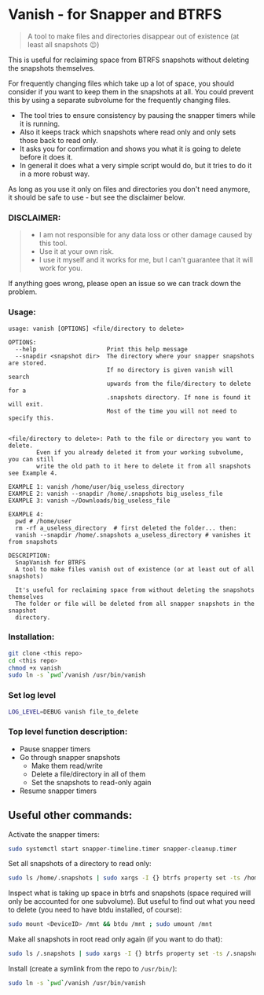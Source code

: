 Vanish - for Snapper and BTRFS
==============================

> A tool to make files and directories disappear out of existence (at least all snapshots 😉)

This is useful for reclaiming space from BTRFS snapshots without deleting the snapshots themselves.

For frequently changing files which take up a lot of space, you should consider if you want to keep them in 
the snapshots at all. You could prevent this by using a separate subvolume for the frequently changing files.

- The tool tries to ensure consistency by pausing the snapper timers while it is running.
- Also it keeps track which snapshots where read only and only sets those back to read only.
- It asks you for confirmation and shows you what it is going to delete before it does it.
- In general it does what a very simple script would do, but it tries to do it in a more robust way.

As long as you use it only on files and directories you don't need anymore, it should be safe to use - but see the disclaimer below.

### DISCLAIMER:
> - I am not responsible for any data loss or other damage caused by this tool.<br>
> - Use it at your own risk.<br>
> - I use it myself and it works for me, but I can't guarantee that it will work for you.

If anything goes wrong, please open an issue so we can track down the problem.

### Usage:
```text
usage: vanish [OPTIONS] <file/directory to delete>

OPTIONS:
  --help                    Print this help message
  --snapdir <snapshot dir>  The directory where your snapper snapshots are stored.
                            If no directory is given vanish will search 
                            upwards from the file/directory to delete for a 
                            .snapshots directory. If none is found it will exit.
                            Most of the time you will not need to specify this.


<file/directory to delete>: Path to the file or directory you want to delete.
        Even if you already deleted it from your working subvolume, you can still
        write the old path to it here to delete it from all snapshots see Example 4.

EXAMPLE 1: vanish /home/user/big_useless_directory
EXAMPLE 2: vanish --snapdir /home/.snapshots big_useless_file
EXAMPLE 3: vanish ~/Downloads/big_useless_file

EXAMPLE 4:
  pwd # /home/user
  rm -rf a_useless_directory  # first deleted the folder... then:
  vanish --snapdir /home/.snapshots a_useless_directory # vanishes it from snapshots

DESCRIPTION:
  SnapVanish for BTRFS
  A tool to make files vanish out of existence (or at least out of all snapshots)

  It's useful for reclaiming space from without deleting the snapshots themselves
  The folder or file will be deleted from all snapper snapshots in the snapshot 
  directory.
```

[//]: # (- Tested on folder with size 80GB &#40;200 files&#41; in home directory with 40 snapshots)
[//]: # (- Tested on file with size 8GB in home directory with 40 snapshots)
[//]: # (- Tested on file with size 80GB in root directory with 40 snapshots)
[//]: # (- Tested on folder with size 80GB &#40;4 files&#41; in root directory with 40 snapshots)

### Installation:
```bash
git clone <this repo>
cd <this repo>
chmod +x vanish
sudo ln -s `pwd`/vanish /usr/bin/vanish
```

### Set log level
```bash
LOG_LEVEL=DEBUG vanish file_to_delete
```

### Top level function description:
- Pause snapper timers
- Go through snapper snapshots
  - Make them read/write
  - Delete a file/directory in all of them
  - Set the snapshots to read-only again
- Resume snapper timers

Useful other commands:
----------------------

Activate the snapper timers:
``` bash
sudo systemctl start snapper-timeline.timer snapper-cleanup.timer
```

Set all snapshots of a directory to read only:
```bash
sudo ls /home/.snapshots | sudo xargs -I {} btrfs property set -ts /home/.snapshots/{}/snapshot ro true
```

Inspect what is taking up space in btrfs and snapshots (space required will only be accounted for one subvolume).
But useful to find out what you need to delete (you need to have btdu installed, of course):
```bash
sudo mount <DeviceID> /mnt && btdu /mnt ; sudo umount /mnt
```

Make all snapshots in root read only again (if you want to do that):
```bash
sudo ls /.snapshots | sudo xargs -I {} btrfs property set -ts /.snapshots/{}/snapshot ro true
```

Install (create a symlink from the repo to `/usr/bin/`):
```bash
sudo ln -s `pwd`/vanish /usr/bin/vanish
```
